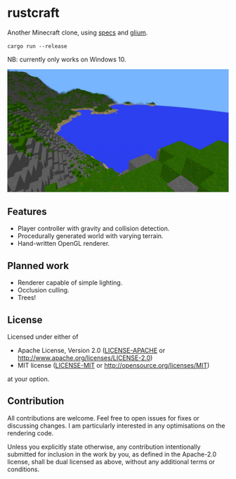 # rustcraft

Another Minecraft clone, using [specs](https://github.com/amethyst/specs) and [glium](https://github.com/glium/glium).

```
cargo run --release
```
NB: currently only works on Windows 10. 

![Image of rustcraft](images/readme.jpg)

## Features

- Player controller with gravity and collision detection.
- Procedurally generated world with varying terrain.
- Hand-written OpenGL renderer.

## Planned work

- Renderer capable of simple lighting.
- Occlusion culling.
- Trees!

## License

Licensed under either of

- Apache License, Version 2.0
  ([LICENSE-APACHE](LICENSE-APACHE) or http://www.apache.org/licenses/LICENSE-2.0)
- MIT license
  ([LICENSE-MIT](LICENSE-MIT) or http://opensource.org/licenses/MIT)

at your option.

## Contribution

All contributions are welcome. Feel free to open issues for fixes or discussing changes. I am particularly interested in any optimisations on the rendering code.

Unless you explicitly state otherwise, any contribution intentionally submitted
for inclusion in the work by you, as defined in the Apache-2.0 license, shall be
dual licensed as above, without any additional terms or conditions.
